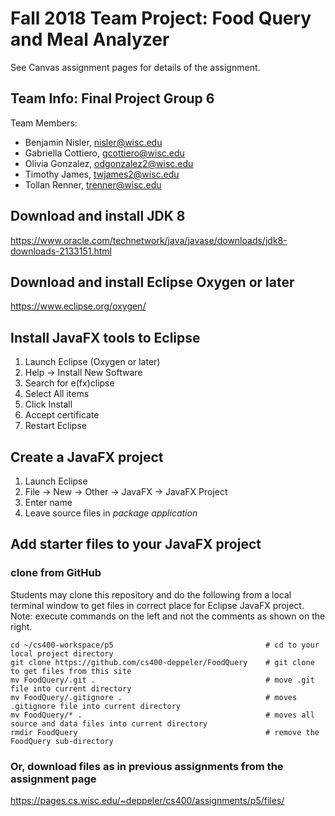 # Fall 2018 Team Project: Food Query and Meal Analyzer

See Canvas assignment pages for details of the assignment.

## Team Info: Final Project Group 6

Team Members: 
* Benjamin Nisler, nisler@wisc.edu
* Gabriella Cottiero, gcottiero@wisc.edu
* Olivia Gonzalez, odgonzalez2@wisc.edu
* Timothy James, twjames2@wisc.edu
* Tollan Renner, trenner@wisc.edu

## Download and install JDK 8

https://www.oracle.com/technetwork/java/javase/downloads/jdk8-downloads-2133151.html

## Download and install Eclipse Oxygen or later

https://www.eclipse.org/oxygen/

## Install JavaFX tools to Eclipse

1. Launch Eclipse (Oxygen or later)
2. Help -> Install New Software
3. Search for e(fx)clipse
4. Select All items
5. Click  Install
6. Accept certificate
7. Restart Eclipse

## Create a JavaFX project

1. Launch Eclipse
2. File -> New -> Other -> JavaFX -> JavaFX Project
3. Enter name
4. Leave source files in *package application*

## Add starter files to your JavaFX project

### clone from GitHub

Students may clone this repository and do the following from a local terminal window to get files in correct place for Eclipse JavaFX project.  Note: execute commands on the left and not the comments as shown on the right.

```
cd ~/cs400-workspace/p5                                  # cd to your local project directory
git clone https://github.com/cs400-deppeler/FoodQuery    # git clone to get files from this site
mv FoodQuery/.git .                                      # move .git file into current directory
mv FoodQuery/.gitignore .                                # moves .gitignore file into current directory
mv FoodQuery/* .                                         # moves all source and data files into current directory
rmdir FoodQuery                                          # remove the FoodQuery sub-directory
```

### Or, download files as in previous assignments from the assignment page

https://pages.cs.wisc.edu/~deppeler/cs400/assignments/p5/files/
